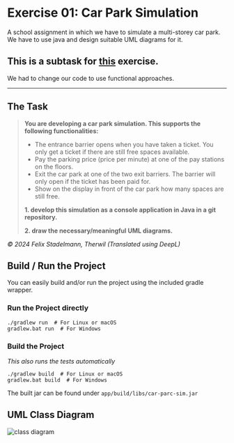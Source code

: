 # Exercise 01: Car Park Simulation
A school assignment in which we have to simulate a multi-storey car park. We have to use java and design suitable UML diagrams for it.

## This is a subtask for [this](https://github.com/timlandolt/car-park-sim/tree/master) exercise.
We had to change our code to use functional approaches.

---

## The Task
> **You are developing a car park simulation. This supports the following functionalities:**
> - The entrance barrier opens when you have taken a ticket. You only get a ticket if there are still free spaces available.
> - Pay the parking price (price per minute) at one of the pay stations on the floors.
> - Exit the car park at one of the two exit barriers. The barrier will only open if the ticket has been paid for.
> - Show on the display in front of the car park how many spaces are still free.
>
> **1. develop this simulation as a console application in Java in a git repository.**
>
> **2. draw the necessary/meaningful UML diagrams.**

*&copy; 2024 Felix Stadelmann, Therwil (Translated using DeepL)*

## Build / Run the Project
You can easily build and/or run the project using the included gradle wrapper.
### Run the Project directly
```shell
./gradlew run  # For Linux or macOS
gradlew.bat run  # For Windows
```

### Build the Project
*This also runs the tests automatically*
```shell
./gradlew build  # For Linux or macOS
gradlew.bat build  # For Windows
```
The built jar can be found under `app/build/libs/car-parc-sim.jar`

## UML Class Diagram
![class diagram](https://github.com/user-attachments/assets/063b50b0-04cd-4741-b9cc-ca6858919a5d)

